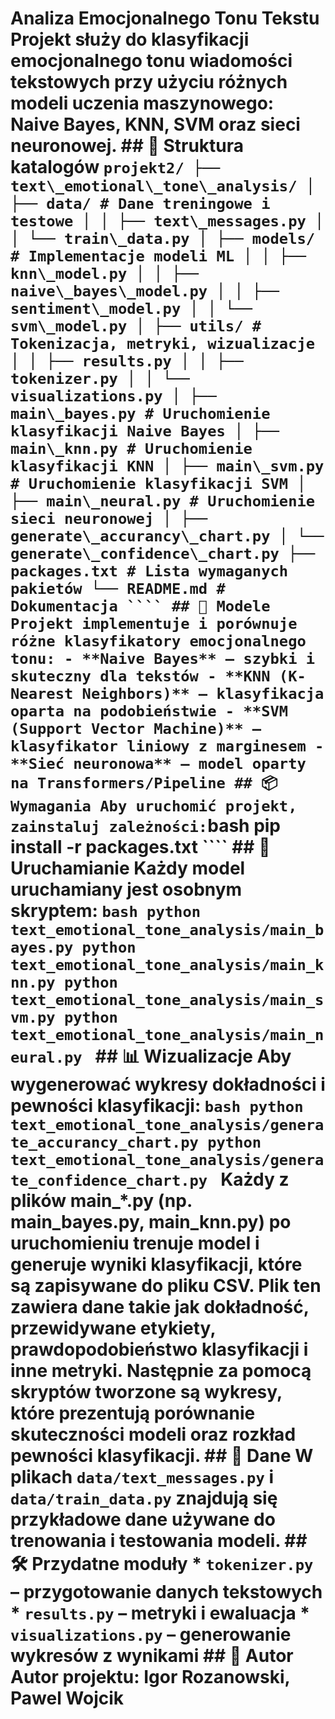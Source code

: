 # Analiza Emocjonalnego Tonu Tekstu Projekt służy do klasyfikacji emocjonalnego tonu wiadomości tekstowych przy użyciu różnych modeli uczenia maszynowego: Naive Bayes, KNN, SVM oraz sieci neuronowej. ## 📁 Struktura katalogów ``` projekt2/ ├── text\_emotional\_tone\_analysis/ │ ├── data/ # Dane treningowe i testowe │ │ ├── text\_messages.py │ │ └── train\_data.py │ ├── models/ # Implementacje modeli ML │ │ ├── knn\_model.py │ │ ├── naive\_bayes\_model.py │ │ ├── sentiment\_model.py │ │ └── svm\_model.py │ ├── utils/ # Tokenizacja, metryki, wizualizacje │ │ ├── results.py │ │ ├── tokenizer.py │ │ └── visualizations.py │ ├── main\_bayes.py # Uruchomienie klasyfikacji Naive Bayes │ ├── main\_knn.py # Uruchomienie klasyfikacji KNN │ ├── main\_svm.py # Uruchomienie klasyfikacji SVM │ ├── main\_neural.py # Uruchomienie sieci neuronowej │ ├── generate\_accurancy\_chart.py │ └── generate\_confidence\_chart.py ├── packages.txt # Lista wymaganych pakietów └── README.md # Dokumentacja ```` ## 🧠 Modele Projekt implementuje i porównuje różne klasyfikatory emocjonalnego tonu: - **Naive Bayes** – szybki i skuteczny dla tekstów - **KNN (K-Nearest Neighbors)** – klasyfikacja oparta na podobieństwie - **SVM (Support Vector Machine)** – klasyfikator liniowy z marginesem - **Sieć neuronowa** – model oparty na Transformers/Pipeline ## 📦 Wymagania Aby uruchomić projekt, zainstaluj zależności: ```bash pip install -r packages.txt ```` ## 🚀 Uruchamianie Każdy model uruchamiany jest osobnym skryptem: ```bash python text_emotional_tone_analysis/main_bayes.py python text_emotional_tone_analysis/main_knn.py python text_emotional_tone_analysis/main_svm.py python text_emotional_tone_analysis/main_neural.py ``` ## 📊 Wizualizacje Aby wygenerować wykresy dokładności i pewności klasyfikacji: ```bash python text_emotional_tone_analysis/generate_accurancy_chart.py python text_emotional_tone_analysis/generate_confidence_chart.py ``` Każdy z plików main_*.py (np. main_bayes.py, main_knn.py) po uruchomieniu trenuje model i generuje wyniki klasyfikacji, które są zapisywane do pliku CSV. Plik ten zawiera dane takie jak dokładność, przewidywane etykiety, prawdopodobieństwo klasyfikacji i inne metryki. Następnie za pomocą skryptów tworzone są wykresy, które prezentują porównanie skuteczności modeli oraz rozkład pewności klasyfikacji. ## 📝 Dane W plikach `data/text_messages.py` i `data/train_data.py` znajdują się przykładowe dane używane do trenowania i testowania modeli. ## 🛠 Przydatne moduły * `tokenizer.py` – przygotowanie danych tekstowych * `results.py` – metryki i ewaluacja * `visualizations.py` – generowanie wykresów z wynikami ## 👤 Autor Autor projektu: Igor Rozanowski, Pawel Wojcik
